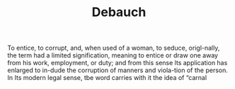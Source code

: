 ---
title: Debauch
letter: D
permalink: "/definitions/bld-debauch.html"
body: To entice, to corrupt, and, when used of a woman, to seduce, origl-nally, the
  term had a limited signification, meaning to entice or draw one away from his work,
  employment, or duty; and from this sense lts application has enlarged to in-dude
  the corruption of manners and viola-tion of the person. In Its modern legal sense,
  tbe word carries with it the idea of “carnal
published_at: '2018-07-07'
source: Black's Law Dictionary 2nd Ed (1910)
layout: post
---